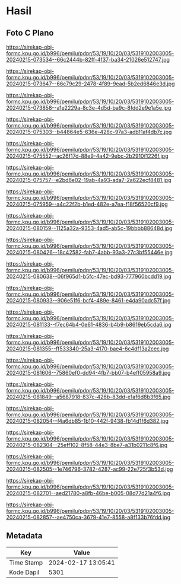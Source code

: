 # Hasil

## Foto C Plano

https://sirekap-obj-formc.kpu.go.id/b996/pemilu/pdpr/53/19/10/20/03/5319102003005-20240215-073534--66c2444b-82ff-4f37-ba34-21026e512747.jpg

https://sirekap-obj-formc.kpu.go.id/b996/pemilu/pdpr/53/19/10/20/03/5319102003005-20240215-073647--66c79c29-2478-4f89-9ead-5b2ed6846e3d.jpg

https://sirekap-obj-formc.kpu.go.id/b996/pemilu/pdpr/53/19/10/20/03/5319102003005-20240215-073858--a1e2229a-8c3e-4d5d-ba9c-8fdd2e9e1a5e.jpg

https://sirekap-obj-formc.kpu.go.id/b996/pemilu/pdpr/53/19/10/20/03/5319102003005-20240215-075303--b44864e5-636e-428c-97a3-adb11af4db7c.jpg

https://sirekap-obj-formc.kpu.go.id/b996/pemilu/pdpr/53/19/10/20/03/5319102003005-20240215-075552--ac26f17d-88e9-4a42-9ebc-2b2910f1226f.jpg

https://sirekap-obj-formc.kpu.go.id/b996/pemilu/pdpr/53/19/10/20/03/5319102003005-20240215-075757--e2bd6e02-19ab-4a93-ada7-2a622ecf8481.jpg

https://sirekap-obj-formc.kpu.go.id/b996/pemilu/pdpr/53/19/10/20/03/5319102003005-20240215-075959--a4c22f2b-b1ed-482e-a7ea-f18f56520cf9.jpg

https://sirekap-obj-formc.kpu.go.id/b996/pemilu/pdpr/53/19/10/20/03/5319102003005-20240215-080159--1125a32a-9353-4ad5-ab5c-19bbbb88648d.jpg

https://sirekap-obj-formc.kpu.go.id/b996/pemilu/pdpr/53/19/10/20/03/5319102003005-20240215-080426--18c42582-fab7-4abb-93a3-27c3bf55446e.jpg

https://sirekap-obj-formc.kpu.go.id/b996/pemilu/pdpr/53/19/10/20/03/5319102003005-20240215-080638--06f965d1-b5fc-47ec-bd93-777960bcdd19.jpg

https://sirekap-obj-formc.kpu.go.id/b996/pemilu/pdpr/53/19/10/20/03/5319102003005-20240215-080933--906e51f6-bcf4-489e-8461-e4da90adc57f.jpg

https://sirekap-obj-formc.kpu.go.id/b996/pemilu/pdpr/53/19/10/20/03/5319102003005-20240215-081133--f7ec64b4-0e61-4836-b4b9-b8619eb5cda6.jpg

https://sirekap-obj-formc.kpu.go.id/b996/pemilu/pdpr/53/19/10/20/03/5319102003005-20240215-081355--ff533340-25a3-4170-bae4-6c4df13a2cec.jpg

https://sirekap-obj-formc.kpu.go.id/b996/pemilu/pdpr/53/19/10/20/03/5319102003005-20240215-081606--75860ef0-dd94-4fb7-bb07-b4eff05958a9.jpg

https://sirekap-obj-formc.kpu.go.id/b996/pemilu/pdpr/53/19/10/20/03/5319102003005-20240215-081849--a5687918-837c-426b-83dd-e1af6d8b3f65.jpg

https://sirekap-obj-formc.kpu.go.id/b996/pemilu/pdpr/53/19/10/20/03/5319102003005-20240215-082054--f4a6db85-1b10-442f-9438-fb14d1f6d382.jpg

https://sirekap-obj-formc.kpu.go.id/b996/pemilu/pdpr/53/19/10/20/03/5319102003005-20240215-082304--25eff102-8f58-44e3-8be7-a31b0211c8f6.jpg

https://sirekap-obj-formc.kpu.go.id/b996/pemilu/pdpr/53/19/10/20/03/5319102003005-20240215-082505--1e746796-3782-4287-ac99-22e725f3b53d.jpg

https://sirekap-obj-formc.kpu.go.id/b996/pemilu/pdpr/53/19/10/20/03/5319102003005-20240215-082701--aed21780-a8fb-46be-b005-08d77d21a4f6.jpg

https://sirekap-obj-formc.kpu.go.id/b996/pemilu/pdpr/53/19/10/20/03/5319102003005-20240215-082857--ae4750ca-3679-41e7-8558-a8f133b76fdd.jpg


## Metadata

| Key        | Value               |
| ---------- | ------------------- |
| Time Stamp | 2024-02-17 13:05:41 |
| Kode Dapil | 5301                |



